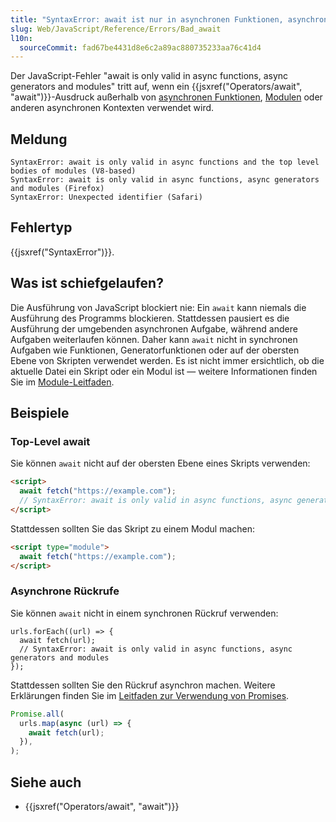 ```yaml
---
title: "SyntaxError: await ist nur in asynchronen Funktionen, asynchronen Generatoren und Modulen gültig"
slug: Web/JavaScript/Reference/Errors/Bad_await
l10n:
  sourceCommit: fad67be4431d8e6c2a89ac880735233aa76c41d4
---
```


Der JavaScript-Fehler "await is only valid in async functions, async generators and modules" tritt auf, wenn ein {{jsxref("Operators/await", "await")}}-Ausdruck außerhalb von [asynchronen Funktionen](/de/docs/Web/JavaScript/Reference/Statements/async_function), [Modulen](/de/docs/Web/JavaScript/Guide/Modules) oder anderen asynchronen Kontexten verwendet wird.

## Meldung

```plain
SyntaxError: await is only valid in async functions and the top level bodies of modules (V8-based)
SyntaxError: await is only valid in async functions, async generators and modules (Firefox)
SyntaxError: Unexpected identifier (Safari)
```

## Fehlertyp

{{jsxref("SyntaxError")}}.

## Was ist schiefgelaufen?

Die Ausführung von JavaScript blockiert nie: Ein `await` kann niemals die Ausführung des Programms blockieren. Stattdessen pausiert es die Ausführung der umgebenden asynchronen Aufgabe, während andere Aufgaben weiterlaufen können. Daher kann `await` nicht in synchronen Aufgaben wie Funktionen, Generatorfunktionen oder auf der obersten Ebene von Skripten verwendet werden. Es ist nicht immer ersichtlich, ob die aktuelle Datei ein Skript oder ein Modul ist — weitere Informationen finden Sie im [Module-Leitfaden](/de/docs/Web/JavaScript/Guide/Modules#top_level_await).

## Beispiele

### Top-Level await

Sie können `await` nicht auf der obersten Ebene eines Skripts verwenden:

```html example-bad
<script>
  await fetch("https://example.com");
  // SyntaxError: await is only valid in async functions, async generators and modules
</script>
```

Stattdessen sollten Sie das Skript zu einem Modul machen:

```html example-good
<script type="module">
  await fetch("https://example.com");
</script>
```

### Asynchrone Rückrufe

Sie können `await` nicht in einem synchronen Rückruf verwenden:

```js-nolint example-bad
urls.forEach((url) => {
  await fetch(url);
  // SyntaxError: await is only valid in async functions, async generators and modules
});
```

Stattdessen sollten Sie den Rückruf asynchron machen. Weitere Erklärungen finden Sie im [Leitfaden zur Verwendung von Promises](/de/docs/Web/JavaScript/Guide/Using_promises#composition).

```js example-good
Promise.all(
  urls.map(async (url) => {
    await fetch(url);
  }),
);
```

## Siehe auch

- {{jsxref("Operators/await", "await")}}
